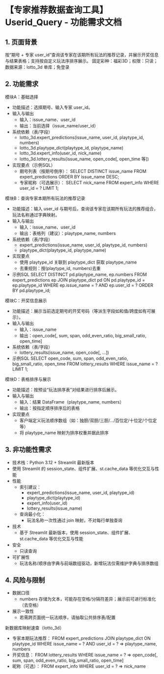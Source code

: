 # 【专家推荐数据查询工具】Userid_Query - 功能需求文档

## 1. 页面背景
按“期号 + 专家 user_id”查询该专家在该期所有玩法的推荐记录，并展示开奖信息与结果表格；支持按自定义玩法序排序展示。
固定彩种：福彩3D；权限：只读；数据来源：lotto_3d 单库；免登录

## 2. 功能需求

模块A：基础选择
- 功能描述：选择期号、输入专家 user_id。
- 输入与输出
  - 输入：issue_name、user_id
  - 输出：当前选择（issue_name/user_id）
- 系统依赖（表/字段）
  - lotto_3d.expert_predictions(issue_name, user_id, playtype_id, numbers)
  - lotto_3d.playtype_dict(playtype_id, playtype_name)
  - lotto_3d.expert_info(user_id, nick_name)
  - lotto_3d.lottery_results(issue_name, open_code[, open_time 等])
- 实现要点（示例SQL）
  - 期号列表（按期号倒序）：
    SELECT DISTINCT issue_name FROM expert_predictions ORDER BY issue_name DESC;
  - 专家昵称（可选展示）：
    SELECT nick_name FROM expert_info WHERE user_id = ? LIMIT 1;

模块B：查询专家本期所有玩法的推荐记录
- 功能描述：输入 user_id 与期号后，查询该专家在该期所有玩法的推荐组合，玩法名称通过字典映射。
- 输入与输出
  - 输入：issue_name、user_id
  - 输出：表格列（建议）：playtype_name, numbers
- 系统依赖（表/字段）
  - expert_predictions(issue_name, user_id, playtype_id, numbers)
  - playtype_dict(playtype_id, playtype_name)
- 实现要点
  - 使用 playtype_id 关联到 playtype_dict 获取 playtype_name
  - 去重规则：按(playtype_id, numbers)去重
- 示例SQL
  SELECT DISTINCT pd.playtype_name, ep.numbers
  FROM expert_predictions ep
  JOIN playtype_dict pd ON pd.playtype_id = ep.playtype_id
  WHERE ep.issue_name = ? AND ep.user_id = ?
  ORDER BY pd.playtype_id;

模块C：开奖信息展示
- 功能描述：展示当前选定期号的开奖号码（等派生字段如和值/跨度如有可展示）。
- 输入与输出
  - 输入：issue_name
  - 输出：open_code[, sum, span, odd_even_ratio, big_small_ratio, open_time]
- 系统依赖（表/字段）
  - lottery_results(issue_name, open_code[, …])
- 示例SQL
  SELECT open_code, sum, span, odd_even_ratio, big_small_ratio, open_time
  FROM lottery_results
  WHERE issue_name = ?
  LIMIT 1;

模块D：表格排序与展示
- 功能描述：按预设“玩法排序表”对结果进行排序后展示。
- 输入与输出
  - 输入：结果 DataFrame（playtype_name, numbers）
  - 输出：按指定顺序排序后的表格
- 实现要点
  - 客户端定义玩法顺序数组（如：独胆/双胆/三胆/…/百位定/十位定/个位定等）
  - 将 playtype_name 映射为排序权重并据此排序

## 3. 非功能性需求
- 技术栈：Python 3.12 + Streamlit 最新版本
- 使用 Streamlit 的 session_state、组件扩展、st.cache_data 等优化交互与性能
- 性能
  - 索引建议：
    - expert_predictions(issue_name, user_id, playtype_id)
    - playtype_dict(playtype_id)
    - expert_info(user_id)
    - lottery_results(issue_name)
  - 查询最小化：
    - 玩法名称一次性通过 join 映射，不对每行单独查询
- 技术
  - 基于 Streamlit 最新版本，使用 session_state、组件扩展、st.cache_data 等优化交互与性能
- 安全
  - 只读查询
- 可扩展性
  - 玩法名称/顺序由字典与前端数组驱动，新增玩法仅需维护字典与排序数组

## 4. 风险与限制
- 数据口径
  - numbers 存储为文本，可能存在空格/分隔符差异；展示前可进行标准化（去空格）
- 展示一致性
  - 若需跨页面统一玩法顺序，请抽取公共排序表/配置

新数据库映射速查（lotto_3d）
- 专家本期玩法推荐：
  FROM expert_predictions JOIN playtype_dict ON playtype_id
  WHERE issue_name = ? AND user_id = ?
  ⇒ playtype_name, numbers
- 开奖信息：
  FROM lottery_results WHERE issue_name = ?
  ⇒ open_code[, sum, span, odd_even_ratio, big_small_ratio, open_time]
- 昵称（可选）：
  FROM expert_info WHERE user_id = ? ⇒ nick_name